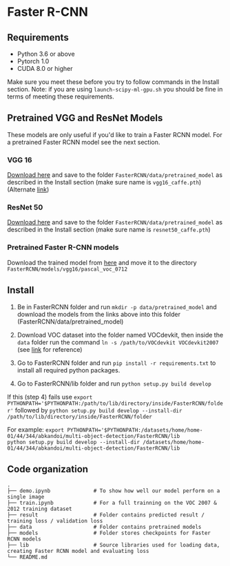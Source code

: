 # Faster R-CNN

## Requirements


   - Python 3.6 or above
   - Pytorch 1.0
   - CUDA 8.0 or higher

Make sure you meet these before you try to follow commands in the Install section. Note: if you are using `launch-scipy-ml-gpu.sh` you should be fine in terms of meeting these requirements.

## Pretrained VGG and ResNet Models

These models are only useful if you'd like to train a Faster RCNN model. For a pretrained Faster RCNN model see the next section. 

### VGG 16

[Download here](https://www.dropbox.com/s/lsf2g8e398ke6ld/vgg16_caffe.pth?dl=0) and save to the folder `FasterRCNN/data/pretrained_model` as described in the Install section (make sure name is `vgg16_caffe.pth`) (Alternate [link](https://filebox.ece.vt.edu/~jw2yang/faster-rcnn/pretrained-base-models/vgg16_caffe.pth))

### ResNet 50

[Download here](https://www.dropbox.com/s/zpu4sa2fnoxypfv/resnet50_caffe.pth?dl=0) and save to the folder `FasterRCNN/data/pretrained_model` as described in the Install section (make sure name is `resnet50_caffe.pth`)

### Pretrained Faster R-CNN models

Download the trained model from [here](https://www.dropbox.com/s/9kp7gf5tcjurtnn/faster_rcnn_11_7_3723.pth?dl=0) and move it to the directory
`FasterRCNN/models/vgg16/pascal_voc_0712`



## Install

1. Be in FasterRCNN folder and run `mkdir -p data/pretrained_model` and download the models from the links above into this folder (FasterRCNN/data/pretrained_model)

2. Download VOC dataset into the folder named VOCdevkit, then inside the `data` folder run the command `ln -s /path/to/VOCdevkit VOCdevkit2007` (see [link](https://github.com/rbgirshick/py-faster-rcnn#beyond-the-demo-installation-for-training-and-testing-models) for reference)

3. Go to FasterRCNN folder and run `pip install -r requirements.txt` to install all required python packages.

4. Go to FasterRCNN/lib folder and run `python setup.py build develop`

If this (step 4) fails use `export PYTHONPATH='$PYTHONPATH:/path/to/lib/directory/inside/FasterRCNN/folder'` followed by `python setup.py build develop --install-dir /path/to/lib/directory/inside/FasterRCNN/folder`    

For example:
`export PYTHONPATH='$PYTHONPATH:/datasets/home/home-01/44/344/abkandoi/multi-object-detection/FasterRCNN/lib`    
`python setup.py build develop --install-dir /datasets/home/home-01/44/344/abkandoi/multi-object-detection/FasterRCNN/lib`



## Code organization

    .
    ├── demo.ipynb              # To show how well our model perform on a single image
    ├── train.ipynb             # For a full trainning on the VOC 2007 & 2012 training dataset
    ├── result                  # Folder contains predicted result / training loss / validation loss
    ├── data                    # Folder contains pretrained models
    ├── models                  # Folder stores checkpoints for Faster RCNN models
    ├── lib                     # Source libraries used for loading data, creating Faster RCNN model and evaluating loss
    └── README.md

